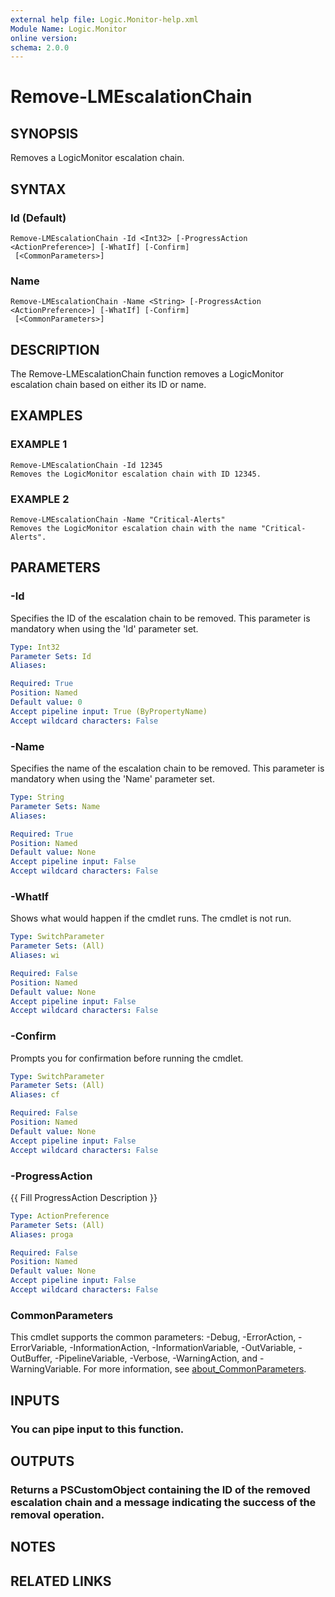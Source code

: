 ```yaml
---
external help file: Logic.Monitor-help.xml
Module Name: Logic.Monitor
online version:
schema: 2.0.0
---
```


# Remove-LMEscalationChain

## SYNOPSIS
Removes a LogicMonitor escalation chain.

## SYNTAX

### Id (Default)
```
Remove-LMEscalationChain -Id <Int32> [-ProgressAction <ActionPreference>] [-WhatIf] [-Confirm]
 [<CommonParameters>]
```

### Name
```
Remove-LMEscalationChain -Name <String> [-ProgressAction <ActionPreference>] [-WhatIf] [-Confirm]
 [<CommonParameters>]
```

## DESCRIPTION
The Remove-LMEscalationChain function removes a LogicMonitor escalation chain based on either its ID or name.

## EXAMPLES

### EXAMPLE 1
```
Remove-LMEscalationChain -Id 12345
Removes the LogicMonitor escalation chain with ID 12345.
```

### EXAMPLE 2
```
Remove-LMEscalationChain -Name "Critical-Alerts"
Removes the LogicMonitor escalation chain with the name "Critical-Alerts".
```

## PARAMETERS

### -Id
Specifies the ID of the escalation chain to be removed.
This parameter is mandatory when using the 'Id' parameter set.

```yaml
Type: Int32
Parameter Sets: Id
Aliases:

Required: True
Position: Named
Default value: 0
Accept pipeline input: True (ByPropertyName)
Accept wildcard characters: False
```

### -Name
Specifies the name of the escalation chain to be removed.
This parameter is mandatory when using the 'Name' parameter set.

```yaml
Type: String
Parameter Sets: Name
Aliases:

Required: True
Position: Named
Default value: None
Accept pipeline input: False
Accept wildcard characters: False
```

### -WhatIf
Shows what would happen if the cmdlet runs.
The cmdlet is not run.

```yaml
Type: SwitchParameter
Parameter Sets: (All)
Aliases: wi

Required: False
Position: Named
Default value: None
Accept pipeline input: False
Accept wildcard characters: False
```

### -Confirm
Prompts you for confirmation before running the cmdlet.

```yaml
Type: SwitchParameter
Parameter Sets: (All)
Aliases: cf

Required: False
Position: Named
Default value: None
Accept pipeline input: False
Accept wildcard characters: False
```

### -ProgressAction
{{ Fill ProgressAction Description }}

```yaml
Type: ActionPreference
Parameter Sets: (All)
Aliases: proga

Required: False
Position: Named
Default value: None
Accept pipeline input: False
Accept wildcard characters: False
```

### CommonParameters
This cmdlet supports the common parameters: -Debug, -ErrorAction, -ErrorVariable, -InformationAction, -InformationVariable, -OutVariable, -OutBuffer, -PipelineVariable, -Verbose, -WarningAction, and -WarningVariable. For more information, see [about_CommonParameters](http://go.microsoft.com/fwlink/?LinkID=113216).

## INPUTS

### You can pipe input to this function.
## OUTPUTS

### Returns a PSCustomObject containing the ID of the removed escalation chain and a message indicating the success of the removal operation.
## NOTES

## RELATED LINKS
